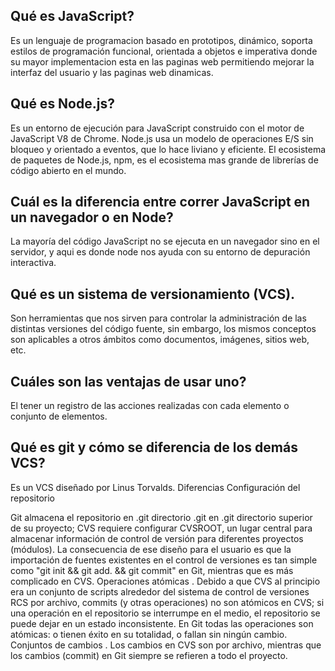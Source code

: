 ## Qué es JavaScript?
Es un lenguaje de programacion basado en prototipos, dinámico, soporta estilos de programación funcional, orientada a objetos e imperativa
donde su mayor implementacion esta en las paginas web permitiendo mejorar la interfaz del usuario y las paginas web dinamicas.

## Qué es Node.js?
Es un entorno de ejecución para JavaScript construido con el motor de JavaScript V8 de Chrome. Node.js usa un modelo de operaciones E/S sin bloqueo y orientado a eventos, que lo hace liviano y eficiente. El ecosistema de paquetes de Node.js, npm, es el ecosistema mas grande de librerías de código abierto en el mundo.

## Cuál es la diferencia entre correr JavaScript en un navegador o en Node?
La mayoría del código JavaScript no se ejecuta en un navegador sino en el servidor, y aqui es donde node nos ayuda con su entorno de
depuración interactiva.

## Qué es un sistema de versionamiento (VCS). 
Son herramientas que nos sirven para controlar la administración de las distintas versiones del código fuente, sin embargo, los mismos conceptos son aplicables a otros ámbitos como documentos, imágenes, sitios web, etc.

## Cuáles son las ventajas de usar uno? 
El tener un registro de las acciones realizadas con cada elemento o conjunto de elementos.

## Qué es git y cómo se diferencia de los demás VCS?
Es un VCS diseñado por Linus Torvalds.
Diferencias
Configuración del repositorio 

Git almacena el repositorio en .git directorio .git en .git directorio superior de su proyecto; CVS requiere configurar CVSROOT, un lugar central para almacenar información de control de versión para diferentes proyectos (módulos). La consecuencia de ese diseño para el usuario es que la importación de fuentes existentes en el control de versiones es tan simple como "git init && git add. && git commit" en Git, mientras que es más complicado en CVS.
 Operaciones atómicas . Debido a que CVS al principio era un conjunto de scripts alrededor del sistema de control de versiones RCS por archivo, commits (y otras operaciones) no son atómicos en CVS; si una operación en el repositorio se interrumpe en el medio, el repositorio se puede dejar en un estado inconsistente. En Git todas las operaciones son atómicas: o tienen éxito en su totalidad, o fallan sin ningún cambio.
Conjuntos de cambios . Los cambios en CVS son por archivo, mientras que los cambios (commit) en Git siempre se refieren a todo el proyecto.
